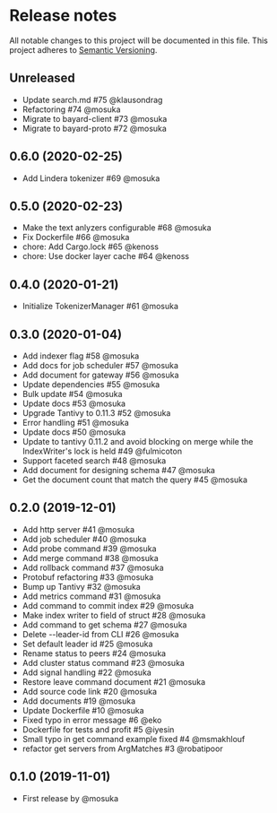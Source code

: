 # Release notes
All notable changes to this project will be documented in this file.
This project adheres to [Semantic Versioning](http://semver.org/).

## Unreleased
- Update search.md #75 @klausondrag
- Refactoring #74 @mosuka
- Migrate to bayard-client #73 @mosuka
- Migrate to bayard-proto #72 @mosuka

## 0.6.0 (2020-02-25)
- Add Lindera tokenizer #69 @mosuka

## 0.5.0 (2020-02-23)
- Make the text anlyzers configurable #68 @mosuka
- Fix Dockerfile #66 @mosuka
- chore: Add Cargo.lock #65 @kenoss
- chore: Use docker layer cache #64 @kenoss

## 0.4.0 (2020-01-21)
- Initialize TokenizerManager #61 @mosuka

## 0.3.0 (2020-01-04)
- Add indexer flag #58 @mosuka
- Add docs for job scheduler #57 @mosuka
- Add document for gateway #56 @mosuka
- Update dependencies #55 @mosuka
- Bulk update #54 @mosuka
- Update docs #53 @mosuka
- Upgrade Tantivy to 0.11.3 #52 @mosuka
- Error handling #51 @mosuka
- Update docs #50 @mosuka
- Update to tantivy 0.11.2 and avoid blocking on merge while the IndexWriter's lock is held #49 @fulmicoton
- Support faceted search #48 @mosuka
- Add document for designing schema #47 @mosuka
- Get the document count that match the query #45 @mosuka


## 0.2.0 (2019-12-01)
- Add http server #41 @mosuka
- Add job scheduler #40 @mosuka
- Add probe command #39 @mosuka
- Add merge command #38 @mosuka
- Add rollback command #37 @mosuka
- Protobuf refactoring #33 @mosuka
- Bump up Tantivy #32 @mosuka
- Add metrics command #31 @mosuka
- Add command to commit index #29 @mosuka
- Make index writer to field of struct #28 @mosuka
- Add command to get schema #27 @mosuka
- Delete --leader-id from CLI #26 @mosuka
- Set default leader id #25 @mosuka
- Rename status to peers #24 @mosuka
- Add cluster status command #23 @mosuka
- Add signal handling #22 @mosuka
- Restore leave command document #21 @mosuka
- Add source code link #20 @mosuka
- Add documents #19 @mosuka
- Update Dockerfile #10 @mosuka
- Fixed typo in error message #6 @eko
- Dockerfile for tests and profit #5 @iyesin
- Small typo in get command example fixed #4 @msmakhlouf
- refactor get servers from ArgMatches #3 @robatipoor


## 0.1.0 (2019-11-01)
- First release by @mosuka
